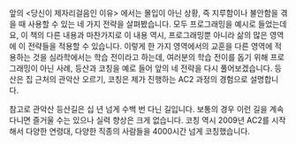 앞의 <당신이 제자리걸음인 이유> 에서는 몰입이 아닌 상황, 즉 지루함이나 불안함을 겪을 때 사용할 수 있는 네 가지 전략을 살펴봤습니다. 모두 프로그래밍을 예시로 들었는데요, 이 책의 다른 내용과 마찬가지로 이 내용 역시, 프로그래밍뿐 아니라 삶의 많은 영역에 이 전략들을 적용할 수 있습니다. 이렇게 한 가지 영역에서의 교훈을 다른 영역에 적용하는 것을 심라학에서는 학습 전이라고 하는데, 여러분의 학습 전이를 돕기 위해 프로그래밍이 아닌 사례, 등산과 코칭을 예로 들어 앞의 네 전략을 다시 풀어보겠습니다. 등산은 집 근처의 관악산 오르기, 코칭은 제가 진행하는 AC2 과정의 경험으로 설명합니다.

참고로 관악산 등산길은 십 년 넘게 수백 번 다닌 길입니다. 보통의 경우 이런 길을 계속 다니면 즐거울 수는 있으나 실력 향상은 크게 없습니다. 코칭 역시 2009년 AC2를 시작해서 다양한 연령대, 다양한 직종의 사람들을 4000시간 넘게 코칭했습니다.

